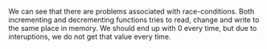 We can see that there are problems associated with race-conditions. Both incrementing and decrementing functions tries to read, change and write to the same place in memory. We should end up with 0 every time, but due to interuptions, we do not get that value every time. 

